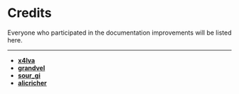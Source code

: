 # Credits

Everyone who participated in the documentation improvements will be listed here.

***

- [**x4lva**](https://github.com/x4lva) 
- [**grandvel**](https://discordapp.com/users/324092914076614656)
- [**sour_gi**](https://discordapp.com/users/417233042336120832)
- [**alicricher**](https://discordapp.com/users/1017443682741387294)